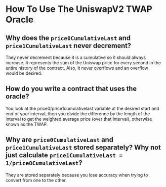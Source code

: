 # How To Use The UniswapV2 TWAP Oracle

## Why does the ```price0CumulativeLast``` and ```price1CumulativeLast``` never decrement?

They never decrement because it is a cumulative so it should always increase. It represents the sum of the Uniswap price for every second in the entire history of the contract. Also, it never overflows and an overflow would be desired.

## How do you write a contract that uses the oracle?

You look at the price0/price1cumulativelast variable at the desired start and end of your interval, then you divide the difference by the length of the interval to get the weighted average price (over that interval), otherwise known as the TWAP.

## Why are ```price0CumulativeLast``` and ```price1CumulativeLast``` stored separately? Why not just calculate ```price1CumulativeLast = 1/price0CumulativeLast```?

They are stored separately because you lose accuracy when trying to convert from one to the other.